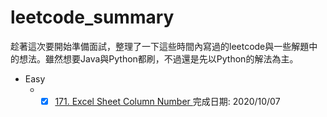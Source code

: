 # leetcode_summary
趁著這次要開始準備面試，整理了一下這些時間內寫過的leetcode與一些解題中的想法。雖然想要Java與Python都刷，不過還是先以Python的解法為主。

* Easy
  * -[x] <a href="Easy/171">171. Excel Sheet Column Number </a> 完成日期: 2020/10/07
